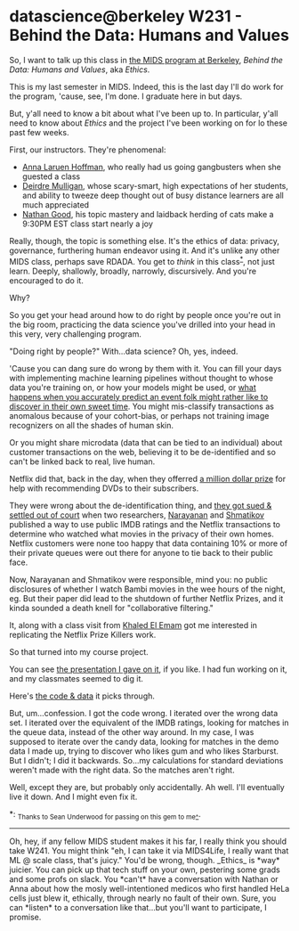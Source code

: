 # datascience@berkeley W231 - Behind the Data: Humans and Values

So, I want to talk up this class in [the MIDS program at Berkeley](https://datascience.berkeley.edu),
_Behind the Data: Humans and Values_, aka _Ethics_.

This is my last semester in MIDS.  Indeed, this is the last day I'll do work for the program,
'cause, see, I'm done.  I graduate here in but days.

But, y'all need to know a bit about what I've been up to.
In particular, y'all need to know about _Ethics_ and the
project I've been working on for lo these past few weeks.

First, our instructors.  They're phenomenal:
* [Anna Laruen Hoffman](https://datascience.berkeley.edu/about/about-our-faculty/profile/anna-lauren-hoffman/), who really had us going gangbusters when she guested a class
* [Deirdre Mulligan](https://www.ischool.berkeley.edu/people/deirdre-mulligan), whose scary-smart, high expectations of her students, and ability to tweeze deep thought out of busy distance learners are all much appreciated
* [Nathan Good](http://www.goodresearch.com/index.html), his topic mastery and laidback herding of cats make a 9:30PM EST class start nearly a joy

Really, though, the topic is something else.  It's the ethics of data: privacy, governance, furthering human endeavor using it. And it's unlike any other MIDS class, perhaps save RDADA.
You get to *think* in this class<sup>[*](#fn1)</sup>, not just learn<a name="fn1-cite"></a>.
Deeply, shallowly, broadly, narrowly, discursively.
And you're encouraged to do it.

Why?

So you get your head around how to do right by people
once you're out in the big room, practicing the data science
you've drilled into your head in this very, very challenging program.

"Doing right by people?"  With...data science?
Oh, yes, indeed.

'Cause you can dang sure do wrong by them with it.
You can fill your days with implementing
machine learning pipelines without
thought to whose data you're training on,
or how your models might be used, or
[what happens when you accurately predict
an event folk might rather like to discover
in their own sweet time](http://www.forbes.com/sites/kashmirhill/2012/02/16/how-target-figured-out-a-teen-girl-was-pregnant-before-her-father-did/).  You might mis-classify transactions as
anomalous because of your cohort-bias,
or perhaps not training image recognizers
on all the shades of human skin.

Or you might share microdata
(data that can be tied to an individual)
about customer transactions
on the web, believing it to be
de-identified and so can't be linked
back to real, live human.

Netflix did that, back in the day,
when they offerred
[a million dollar prize](https://netflixprize.com) for help with
recommending DVDs to their subscribers.

They were wrong about the de-identification thing,
and [they got sued & settled out of court](http://www.forbes.com/sites/firewall/2010/03/12/netflix-settles-privacy-suit-cancels-netflix-prize-two-sequel/)
when two researchers,
[Narayanan](https://freedom-to-tinker.com/author/randomwalker/)
and
[Shmatikov](https://www.cs.cornell.edu/~shmat/)
published a way to use
public IMDB ratings
and the Netflix transactions
to determine who watched what movies
in the privacy of their own homes.
Netflix customers were none too happy
that data containing 10% or more of their
private queues were out there
for anyone to tie back to their public face.

Now, Narayanan and Shmatikov
were responsible, mind you: no public disclosures of whether I watch Bambi movies in the wee hours of the night, eg.
But their paper did lead to the shutdown of further Netflix Prizes,
and it kinda sounded a death knell for "collaborative filtering."

It, along with a class visit from
[Khaled El Emam](https://www.privacy-analytics.com/team/khaled-el-emam/)
got me interested in replicating the Netflix Prize Killers work.

So that turned into my course project.

You can see [the presentation I gave on it](https://github.com/cjepeway/W231-Public-Advocacy/blob/master/OtTotNPK.pdf), if you like.
I had fun working on it, and my classmates seemed to dig it.

Here's [the code & data](https://github.com/cjepeway/W231-Public-Advocacy/tree/master/c%2Bd) it picks through.

But, um...confession.  I got the code wrong.  I iterated over the wrong data set.
I iterated over the equivalent of the IMDB ratings, looking for matches in the queue data,
instead of the other way around.  In my case, I was supposed to iterate over the
candy data, looking for matches in the demo data I made up, trying to
discover who likes gum and who likes Starburst.
But I didn't; I did it backwards.
So...my calculations for standard deviations weren't made with the right data.
So the matches aren't right.

Well, except they are, but probably only accidentally.  Ah well.  I'll eventually live it down.
And I might even fix it.

<a name="fn1">*</a>: <sub>Thanks to Sean Underwood for passing on this gem to me[^](fn1-cite)</sub>.

<hr>
Oh, hey, if any fellow MIDS student makes it his far, I really think you should take W241.
You might think "eh, I can take it via MIDS4Life, I really want that ML @ scale class, that's juicy."
You'd be wrong, though.
_Ethics_ is *way* juicier.
You can pick up that tech stuff on your own, pestering some grads and some profs on slack.
You *can't* have a conversation with Nathan or Anna about how the mosly well-intentioned medicos
who first handled HeLa cells just blew it, ethically, through nearly no fault of their own.
Sure, you can *listen* to a conversation like that...but you'll want to participate, I promise.
